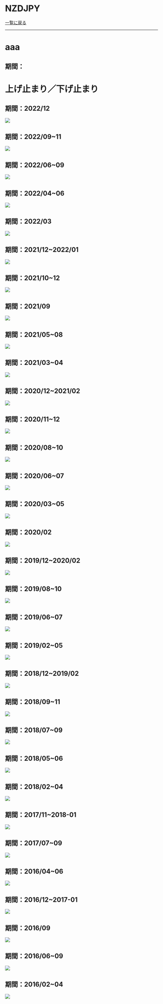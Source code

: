 # NZDJPY
[一覧に戻る](../index.md)  

---
# aaa
## 期間：

# 上げ止まり／下げ止まり
## 期間：2022/12
![](img/2023-01-02-17-32-23.png)
## 期間：2022/09~11
![](img/2023-01-02-17-30-38.png)
## 期間：2022/06~09
![](img/2023-01-02-17-28-41.png)
## 期間：2022/04~06
![](img/2023-01-02-17-25-15.png)
## 期間：2022/03
![](img/2023-01-02-17-21-56.png)
## 期間：2021/12~2022/01
![](img/2023-01-02-17-20-23.png)
## 期間：2021/10~12
![](img/2023-01-02-17-16-40.png)
## 期間：2021/09
![](img/2023-01-02-17-14-05.png)
## 期間：2021/05~08
![](img/2023-01-02-17-10-49.png)
## 期間：2021/03~04
![](img/2023-01-02-17-03-43.png)
## 期間：2020/12~2021/02
![](img/2023-01-02-17-00-40.png)
## 期間：2020/11~12
![](img/2023-01-02-16-57-39.png)
## 期間：2020/08~10
![](img/2023-01-02-16-54-45.png)
## 期間：2020/06~07
![](img/2023-01-02-16-50-53.png)
## 期間：2020/03~05
![](img/2023-01-02-16-47-52.png)
## 期間：2020/02
![](img/2023-01-02-16-42-18.png)
## 期間：2019/12~2020/02
![](img/2023-01-02-16-38-57.png)
## 期間：2019/08~10
![](img/2023-01-02-16-35-37.png)
## 期間：2019/06~07
![](img/2023-01-02-16-30-46.png)
## 期間：2019/02~05
![](img/2023-01-02-16-25-49.png)
## 期間：2018/12~2019/02
![](img/2023-01-02-16-19-43.png)
## 期間：2018/09~11
![](img/2023-01-02-16-15-29.png)
## 期間：2018/07~09
![](img/2023-01-02-16-12-21.png)
## 期間：2018/05~06
![](img/2023-01-02-16-07-50.png)
## 期間：2018/02~04
![](img/2023-01-02-16-03-54.png)
## 期間：2017/11~2018-01
![](img/2023-01-02-16-00-37.png)
## 期間：2017/07~09
![](img/2023-01-02-15-56-40.png)
## 期間：2016/04~06
![](img/2023-01-02-15-53-26.png)
## 期間：2016/12~2017-01
![](img/2023-01-02-15-47-09.png)
## 期間：2016/09
![](img/2023-01-02-15-43-55.png)
## 期間：2016/06~09
![](img/2023-01-02-15-41-59.png)
## 期間：2016/02~04
![](img/2023-01-02-15-36-09.png)
